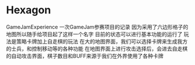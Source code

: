 # Hexagon
 GameJamExperience
一次GameJam参赛项目的记录
因为采用了六边形格子的地图所以随手给项目起了这样一个名字
目前的状态可以进行基本功能的运行了
玩法是策略卡牌加上自走棋的玩法
在大的地图界面，我们可以选择卡牌来生成我方的士兵，和控制移动等的各种功能
在地图界面上进行攻击选择后，会进去自走棋的自动攻击界面，棋子数目和BUFF来源于我们在外界使用了各种卡牌

 
